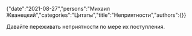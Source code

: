 {"date":"2021-08-27","persons":"Михаил Жванецкий","categories":"Цитаты","title":"Неприятности","authors":{}}

Давайте переживать неприятности по мере их поступления.
